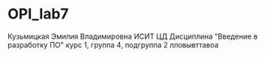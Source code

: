 # OPI_lab7
Кузьмицкая
Эмилия
Владимировна
ИСИТ ЦД
Дисциплина "Введение в разработку ПО"
курс 1, группа 4, подгруппа 2
лловывттавоа
